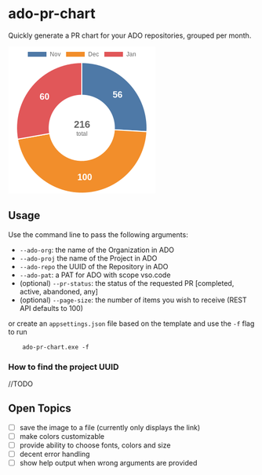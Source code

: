 # ado-pr-chart

Quickly generate a PR chart for your ADO repositories, grouped per month.

![chart](README.png)

## Usage

Use the command line to pass the following arguments:

- `--ado-org`: the name of the Organization in ADO
- `--ado-proj` the name of the Project in ADO
- `--ado-repo` the UUID of the Repository in ADO
- `--ado-pat`: a PAT for ADO with scope vso.code
- (optional) `--pr-status`: the status of the requested PR [completed, active, abandoned, any]
- (optional) `--page-size`: the number of items you wish to receive (REST API defaults to 100)

or create an `appsettings.json` file based on the template and use the `-f` flag to run

```
	ado-pr-chart.exe -f 
```

### How to find the project UUID

//TODO

## Open Topics

- [ ] save the image to a file (currently only displays the link)
- [ ] make colors customizable
- [ ] provide ability to choose fonts, colors and size
- [ ] decent error handling
- [ ] show help output when wrong arguments are provided
